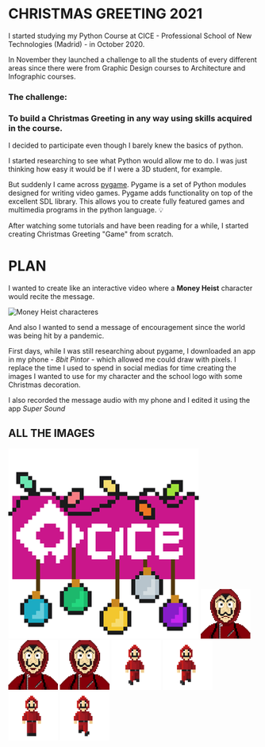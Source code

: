 # CHRISTMAS GREETING 2021

I started studying my Python Course at CICE - Professional School of New Technologies (Madrid) - in October 2020.

In November they launched a challenge to all the students of every different areas since there were from Graphic Design courses to Architecture and Infographic courses. 

### The challenge: 
### To build a Christmas Greeting in any way using skills acquired in the course.

I decided to participate even though I barely knew the basics of python.

I started researching to see what Python would allow me to do. I was just thinking how easy it would be if I were a 3D student, for example.

But suddenly I came across [pygame](https://www.pygame.org/news). Pygame is a set of Python modules designed for writing video games. Pygame adds functionality on top of the excellent SDL library. This allows you to create fully featured games and multimedia programs in the python language. 💡

After watching some tutorials and have been reading for a while, I started creating Christmas Greeting "Game" from scratch.

# PLAN

I wanted to create like an interactive video where a **Money Heist** character would recite the message.


![Money Heist characteres](https://images.newindianexpress.com/uploads/user/imagelibrary/2021/12/6/w900X450/MH5-.jpg?w=640&dpr=1.3)


And also I wanted to send a message of encouragement since the world was being hit by a pandemic.

First days, while I was still researching about pygame, I downloaded an app in my phone - *8bit Pintor* - which allowed me could draw with pixels. I replace the time I used to spend in social medias for time creating the images I wanted to use for my character and the school logo with some Christmas decoration.

I also recorded the message audio with my phone and I edited it using the app *Super Sound*


## ALL THE IMAGES


![Logo](./dist/data/images/cice_christmas.png)
<img src="./dist/data/images/dali.png" width="100px">
<img src="./dist/data/images/dali2.png" width="100px">
<img src="./dist/data/images/dali3.png" width="100px">
<img src="./dist/data/images/dali_down1.png" width="100px">
<img src="./dist/data/images/dali_down1.png" width="100px">
<img src="./dist/data/images/dali_down2.png" width="100px">
<img src="./dist/data/images/dali_down3.png" width="100px">

